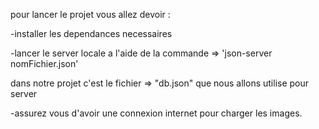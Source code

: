 pour lancer le projet vous allez devoir :

-installer les dependances necessaires

-lancer le server locale a l'aide de la commande => 'json-server nomFichier.json'

dans notre projet c'est le fichier => "db.json" que nous allons utilise pour server 

-assurez vous d'avoir une connexion internet pour charger les images.
